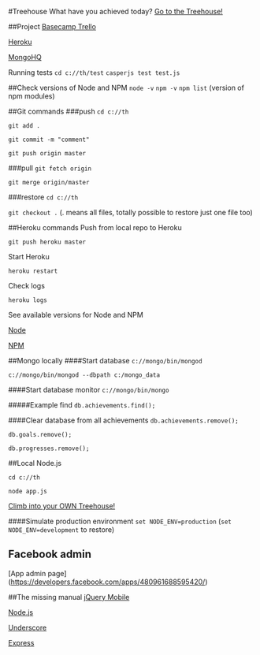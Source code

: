 #Treehouse
What have you achieved today?
[Go to the Treehouse!](http://www.treehouse.io)

##Project
[Basecamp Trello](https://trello.com/b/xTuMReiw/treehouse)

[Heroku](https://api.heroku.com/myapps/treehouseapp)

[MongoHQ](https://new.mongohq.com/treehouse/mongo/treehouse/collections)

Running tests
`cd c://th/test`
`casperjs test test.js`

##Check versions of Node and NPM
`node -v`
`npm -v`
`npm list` (version of npm modules)

##Git commands
###push
`cd c://th`

`git add .`

`git commit -m "comment"`

`git push origin master`

###pull
`git fetch origin`

`git merge origin/master`

###restore
`cd c://th`

`git checkout .` (. means all files, totally possible to restore just one file too)


##Heroku commands
Push from local repo to Heroku

`git push heroku master`

Start Heroku

`heroku restart`

Check logs

`heroku logs`


See available versions for Node and NPM

[Node](http://heroku-buildpack-nodejs.s3.amazonaws.com/manifest.nodejs)

[NPM](http://heroku-buildpack-nodejs.s3.amazonaws.com/manifest.npm)


##Mongo locally
####Start database
`c://mongo/bin/mongod`

`c://mongo/bin/mongod --dbpath c:/mongo_data`


####Start database monitor
`c://mongo/bin/mongo`


#####Example find
`db.achievements.find();`

####Clear database from all achievements
`db.achievements.remove();`

`db.goals.remove();`

`db.progresses.remove();`

##Local Node.js

`cd c://th`

`node app.js`

[Climb into your OWN Treehouse!](http://localhost:1337/)

####Simulate production environment
`set NODE_ENV=production` (`set NODE_ENV=development` to restore)


##  Facebook admin
[App admin page] (https://developers.facebook.com/apps/480961688595420/)

##The missing manual
[jQuery Mobile](http://jquerymobile.com/)

[Node.js](http://nodejs.org/)

[Underscore](http://documentcloud.github.com/underscore/)

[Express](http://expressjs.com/)